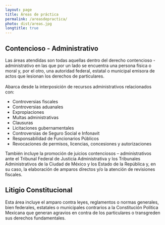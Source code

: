 ```yaml
---
layout: page
title: Áreas de práctica
permalink: /areasdepractica/
photo: dist/areas.jpg
longtitle: true
---
```


<section class="cards">
<div class="halfcard">

<h2>Contencioso - Administrativo</h2>
<!-- <p>Abarcando desde la interpretación de recursos administrativos hasta la promoción de juicios de amparo. Las áreas atendidas son todas aquellas dentro del derecho contencioso - administrativo en las que por un lado se encuentra una persona física o moral y por el otro una autoridad federal, estatal o municipal emisora de actos lescivos para los particulares.</p> -->
<p>
Las áreas atendidas son todas aquellas dentro del derecho contencioso - administrativo en las que por un lado se encuentra una persona física o moral y, por el otro, una autoridad federal, estatal o municipal emisora de actos que lesionan los derechos de particulares.
<br><br>Abarca desde la interposición de recursos administrativos relacionados con:
<ul>
<li>Controversias fiscales</li>
<li>Controversias aduanales</li>
<li>Expropiaciones</li>
<li>Multas administrativas</li>
<li>Clausuras</li>
<li>Licitaciones gubernamentales</li>
<li>Controversias de Seguro Social e Infonavit</li>
<li>Responsabilidad de Funcionarios Públicos</li>
<li>Revocaciones de permisos, licencias, concesiones y autorizaciones</li>
</ul>
También incluye la promoción de juicios contenciosos – administrativos ante el Tribunal Federal de Justicia Administrativa y los Tribunales Administrativos de la Ciudad de México y los Estado de la República y, en su caso, la elaboración de amparos directos y/o la atención de revisiones fiscales.
</p>

</div>

<div class="halfcard">

<h2> Litigio Constitucional</h2>
<p>Esta área incluye el amparo contra leyes, reglamentos o normas generales, bien federales, estatales o municipales contrarios a la Constitución Política Mexicana que generan agravios en contra de los particulares o transgreden sus derechos fundamentales.</p>
<!--<p>Corresponde al amparo contra leyes, reglamentos o normas generales, bien federales, estatales o municipales contrarias a la Constitución Política Mexicana, organizadoras de agravios en contra de los particulares.</p>-->

</div>
</section>
